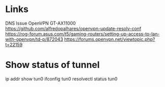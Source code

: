 # Links
DNS Issue OpenVPN GT-AX11000
https://github.com/alfredopalhares/openvpn-update-resolv-conf
https://rog-forum.asus.com/t5/gaming-routers/setting-up-access-to-lan-with-openvpn/td-p/872043
https://forums.openvpn.net/viewtopic.php?t=22159

# Show status of tunnel

ip addr show tun0
ifconfig tun0
resolvectl status tun0